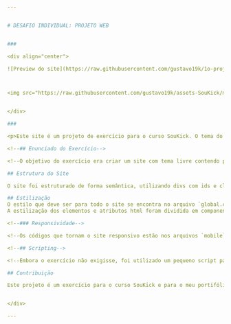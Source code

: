 ```yaml
---


# DESAFIO INDIVIDUAL: PROJETO WEB


###

<div align="center">

![Preview do site](https://raw.githubusercontent.com/gustavo19k/1o-projeto-web/main/docs/.github/preview/video-preview.gif)



<img src="https://raw.githubusercontent.com/gustavo19k/assets-SouKick/main/SouKick.png" alt="Curso#SouKick" height="28"> ![HTML](https://img.shields.io/badge/HTML-F24F1E?style=for-the-badge&logo=HTML5&logoColor=white) ![Javascript](https://img.shields.io/badge/javascript-yellow?style=for-the-badge&logo=JavaScript&logoColor=ffeb44) ![CSS](https://img.shields.io/badge/css-blue?style=for-the-badge&logo=CSS3&logoColor=add8e6) ![Bootstrap](https://img.shields.io/badge/bootstrap-7533f9?style=for-the-badge&logo=bootstrap&logoColor=white)


</div>

###

<p>Este site é um projeto de exercício para o curso SouKick. O tema do site é o anime Neon Genesis Evangelion. O site utiliza um layout moderno e semântico com HTML5. Ele contém várias seções, incluindo uma página inicial, uma seção de histórias e uma seção de rodapé.</p>

<!--## Enunciado do Exercício-->

<!--O objetivo do exercício era criar um site com tema livre contendo pelo menos 1 header, 2 seções de conteúdo e 1 footer, utilizando divs. O layout deveria ser responsivo, utilizando o comando @media.-->

## Estrutura do Site

O site foi estruturado de forma semântica, utilizando divs com ids e classes específicas. O estilo foi vinculado no index.html através de um arquivo global.css localizado na pasta styles.

## Estilização
O estilo que deve ser para todo o site se encontra no arquivo `global.css`.
A estilização dos elementos e atributos html foram dividida em componentes, com cada parte do site tendo seu próprio arquivo de estilo. Dentro da pasta [src](docs/src/styles), existem arquivos direcionados para o estilo do background dos documentos html, app-main para o container principal do index.html e app-sub para o container sub; componentizei o header do site para poder utilizar em todas os documentos html - o estilo do header se encontra dentro da pasta [components](docs/src/components), footer, mobile para o estilo do botão hamburger & wallpapers para o estilo do segundo documento; todos esses arquivos estão importados no escopo do global.css.

<!--### Responsividade-->

<!--Os códigos que tornam o site responsivo estão nos arquivos `mobile`.css e `responsive`.css-->

<!--## Scripting-->

<!--Embora o exercício não exigisse, foi utilizado um pequeno script para o frontend do site, localizado na parte inferior do body.-->

## Contribuição

Este projeto é um exercício para o curso SouKick e para o meu portifólio do curso e não está aberto para contribuições.


</div>

---
```

